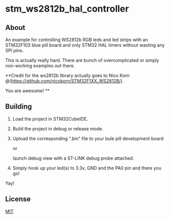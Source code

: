 # stm_ws2812b_hal_controller

## About

An example for controlling WS2812b RGB leds and led strips with an STM32F103 blue pill board and only STM32 HAL timers without wasting any SPI pins.

This is actually really hard.
There are bunch of overcomplicated or simply non-working examples out there.

**Credit for the ws2812b library actually goes to Nico Korn @(https://github.com/nicokorn/STM32F1XX_WS2812B/).

You are awesome!
**

## Building

1. Load the project in STM32CubeIDE.

2. Build the project in debug or release mode.

3. Upload the corresponding ".bin" file to your bule pill development board 

	or 
	
   launch debug view with a ST-LINK debug probe attached.
   
4. Simply hook up your led(s) to 3.3v, GND and the PA0 pin and there you go!

Yay!

## License

[MIT](https://choosealicense.com/licenses/mit/)
